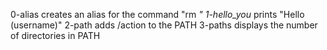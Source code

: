 0-alias creates an alias for the command "rm *"
1-hello_you* prints "Hello (username)"
2-path adds /action to the PATH
3-paths displays the number of directories in PATH

